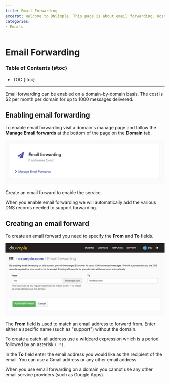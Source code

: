 ```yaml
---
title: Email Forwarding
excerpt: Welcome to DNSimple. This page is about email forwarding. Hosted DNS has never been this easy.
categories:
- Emails
---
```


# Email Forwarding

### Table of Contents {#toc}

* TOC
{:toc}

---

Email forwarding can be enabled on a domain-by-domain basis. The cost is $2 per month per domain for up to 1000 messages delivered.


## Enabling email forwarding

To enable email forwarding visit a domain's manage page and follow the **Manage Email forwards** at the bottom of the page on the **Domain** tab.

![Email forwarding](/files/email-forwarding.png)

Create an email forward to enable the service.

When you enable email forwarding we will automatically add the various DNS records needed to support forwarding.


## Creating an email forward

To create an email forward you need to specify the **From** and **To** fields.

![Email forwarding creation](/files/email-forwarding-setup.png)

The **From** field is used to match an email address to forward from. Enter either a specific name (such as "support") without the domain.

To create a catch-all address use a wildcard expression which is a period followed by an asterisk `(.*)`.

In the **To** field enter the email address you would like as the recipient of the email. You can use a Gmail address or any other email address.


<note>
When you use email forwarding on a domain you cannot use any other email service providers (such as Google Apps).
</note>

